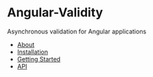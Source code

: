 # Angular-Validity

Asynchronous validation for Angular applications

* [About](https://angular-validity.readme.io/docs/welcome)
* [Installation](https://angular-validity.readme.io/docs/installation)
* [Getting Started](https://angular-validity.readme.io/docs/getting-started)
* [API](https://angular-validity.readme.io/docs)
